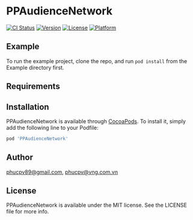 # PPAudienceNetwork

[![CI Status](http://img.shields.io/travis/phucpv89@gmail.com/PPAudienceNetwork.svg?style=flat)](https://travis-ci.org/phucpv89@gmail.com/PPAudienceNetwork)
[![Version](https://img.shields.io/cocoapods/v/PPAudienceNetwork.svg?style=flat)](http://cocoapods.org/pods/PPAudienceNetwork)
[![License](https://img.shields.io/cocoapods/l/PPAudienceNetwork.svg?style=flat)](http://cocoapods.org/pods/PPAudienceNetwork)
[![Platform](https://img.shields.io/cocoapods/p/PPAudienceNetwork.svg?style=flat)](http://cocoapods.org/pods/PPAudienceNetwork)

## Example

To run the example project, clone the repo, and run `pod install` from the Example directory first.

## Requirements

## Installation

PPAudienceNetwork is available through [CocoaPods](http://cocoapods.org). To install
it, simply add the following line to your Podfile:

```ruby
pod 'PPAudienceNetwork'
```

## Author

phucpv89@gmail.com, phucpv@vng.com.vn

## License

PPAudienceNetwork is available under the MIT license. See the LICENSE file for more info.
